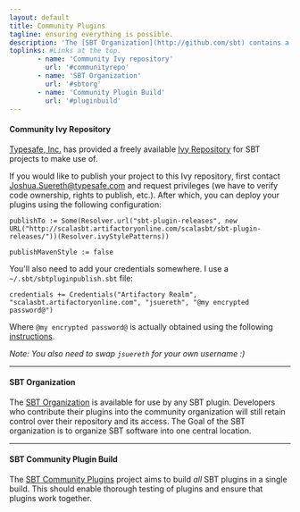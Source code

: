 ```yaml
---
layout: default
title: Community Plugins
tagline: ensuring everything is possible.
description: 'The [SBT Organization](http://github.com/sbt) contains a [SBT Community Plugins](http://github.com/sbt/sbt-community-plugins) project.   This project aims to unify all the SBT plugins in the community and ensure their compatibility and timely releases with new versions of SBT.'
toplinks: #Links at the top.
       - name: 'Community Ivy repository'
         url: '#communityrepo'
       - name: 'SBT Organization'
         url: '#sbtorg'
       - name: 'Community Plugin Build'
         url: '#pluginbuild'
---
```


<a id="communityrepo" label="communityrepo"></a>

#### Community Ivy Repository ####

[Typesafe, Inc.](http://www.typesafe.com) has provided a freely available [Ivy Repository](http://scalasbt.artifactoryonline.com/scalasbt) for SBT projects to make use of.

If you would like to publish your project to this Ivy repository, first contact Joshua.Suereth@typesafe.com and request privileges (we have to verify code ownership, rights to publish, etc.).  After which, you can deploy your plugins using the following configuration:

    publishTo := Some(Resolver.url("sbt-plugin-releases", new URL("http://scalasbt.artifactoryonline.com/scalasbt/sbt-plugin-releases/"))(Resolver.ivyStylePatterns))
    
    publishMavenStyle := false

You'll also need to add your credentials somewhere.  I use a `~/.sbt/sbtpluginpublish.sbt` file:

    credentials += Credentials("Artifactory Realm", "scalasbt.artifactoryonline.com", "jsuereth", "@my encrypted password@")

Where `@my encrypted password@` is actually obtained using the following [instructions](http://wiki.jfrog.org/confluence/display/RTF/Centrally+Secure+Passwords).

*Note: You also need to swap `jsuereth` for your own username :)*


-------

<a id="sbtorg" label="sbtorg"></a>

#### SBT Organization ####

The [SBT Organization](http://github.com/sbt) is available for use by any SBT plugin.  Developers who contribute their plugins into the community organization will still retain control over their repository and its access.   The Goal of the SBT organization is to organize SBT software into one central location.


-------

<a id="pluginbuild" label="pluginbuild"></a>

#### SBT Community Plugin Build ####

The [SBT Community Plugins](http://github.com/sbt/sbt-community-plugins) project aims to build *all* SBT plugins in a single build.  This should enable thorough testing of plugins and ensure that plugins work together.

